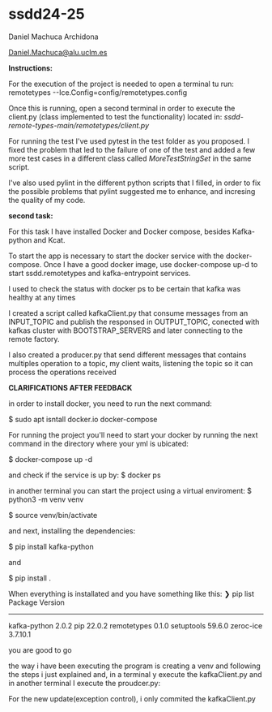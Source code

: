 # ssdd24-25
Daniel Machuca Archidona

Daniel.Machuca@alu.uclm.es

**Instructions:**

For the execution of the project is needed to open a terminal tu run: remotetypes --Ice.Config=config/remotetypes.config

Once this is running, open a second terminal in order to execute the client.py (class implemented to test the functionality) located in: *ssdd-remote-types-main/remotetypes/client.py*

For running the test I've used pytest in the test folder as you proposed. I fixed the problem that led to the failure of one of the test  and added a few more test cases in a different class called *MoreTestStringSet* in the same script.

I've also used pylint in the different python scripts that I filled, in order to fix the possible problems that pylint suggested me to enhance, and incresing the quality of my code.

**second task:**

For this task I have installed Docker and Docker compose, besides Kafka-python and Kcat.

To start the app is necessary to start the docker service with the docker-compose.
Once I have a good docker image, use docker-compose up-d to start ssdd.remotetypes and kafka-entrypoint services.

I used to check the status with docker ps to be certain that kafka was healthy at any times

I created a script called kafkaClient.py that consume messages from an INPUT_TOPIC and publish the responsed in OUTPUT_TOPIC, conected with kafkas cluster with BOOTSTRAP_SERVERS and later connecting to the remote factory.

I also created a producer.py that send different messages that contains multiples operation to a topic, my client waits, listening the topic so it can process the operations received

**CLARIFICATIONS AFTER FEEDBACK**

in order to install docker, you need to run the next command:

$  sudo apt isntall docker.io docker-compose

For running the project you'll need to start your docker by running the next command in the directory where your yml is ubicated:

$ docker-compose up -d

and check if the service is up by:
$ docker ps

in another terminal you can start the project using a virtual enviroment: 
$ python3 -m venv venv

$ source venv/bin/activate

and next, installing the dependencies:

$ pip install kafka-python

and 

$ pip install .

When everything is installated and you have something like this:
❯ pip list
Package      Version
------------ --------
kafka-python 2.0.2
pip          22.0.2
remotetypes  0.1.0
setuptools   59.6.0
zeroc-ice    3.7.10.1

you are good to go

the way i have been executing the program is creating a venv and following the steps i just explained and, in a terminal y execute the kafkaClient.py and in another terminal I execute the proudcer.py:

For the new update(exception control), i only commited the kafkaClient.py 



